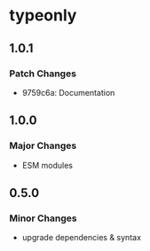 # typeonly

## 1.0.1

### Patch Changes

- 9759c6a: Documentation

## 1.0.0

### Major Changes

- ESM modules

## 0.5.0

### Minor Changes

- upgrade dependencies & syntax
